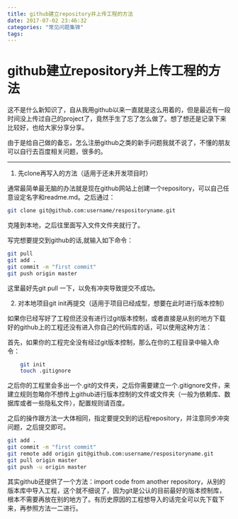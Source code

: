 ```yaml
---
title: github建立repository并上传工程的方法
date: 2017-07-02 23:46:32
categories: "常见问题集锦"
tags:
---
```

github建立repository并上传工程的方法
===

这不是什么新知识了，自从我用github以来一直就是这么用着的，但是最近有一段时间没上传过自己的project了，竟然手生了忘了怎么做了。想了想还是记录下来比较好，也给大家分享分享。

由于是给自己做的备忘，怎么注册github之类的新手问题我就不说了，不懂的朋友可以自行去百度相关问题，很多的。

---

1. 先clone再写入的方法（适用于还未开发项目时）

通常最简单最无脑的办法就是现在github网站上创建一个repository，可以自己任意设定名字和readme.md。之后通过：

```bash
git clone git@github.com:username/respositoryname.git
```

克隆到本地，之后往里面写入文件文件夹就行了。

写完想要提交到github的话,就输入如下命令：

```bash
git pull
git add .
git commit -m "first commit"
git push origin master
```

这里最好先git pull 一下，以免有冲突导致提交不成功。

2. 对本地项目git init再提交（适用于项目已经成型，想要在此时进行版本控制）

如果你已经写好了工程但还没有进行过git版本控制，或者直接是从别的地方下载好的github上的工程还没有进入你自己的代码库的话，可以使用这种方法：

首先，如果你的工程完全没有经过git版本控制，那么在你的工程目录中输入命令：

```bash
    git init
    touch .gitignore
```

之后你的工程里会多出一个.git的文件夹，之后你需要建立一个.gitignore文件，来建立规则忽略你不想传上github进行版本控制的文件或文件夹（一般为依赖库、数据库或者一些隐私文件），配置规则请百度。

之后的操作跟方法一大体相同，指定要提交到的远程repository，并注意同步冲突问题，之后提交即可。

```bash
git add .
git commit -m "first commit"
git remote add origin git@github.com:username/respositoryname.git
git pull origin master
git push -u origin master
```

其实github还提供了一个方法：import code from another repository，从别的版本库中导入工程，这个就不细说了，因为git是公认的目前最好的版本控制库，根本不需要再放在别的地方了。有历史原因的工程想导入的话完全可以先下载下来，再参照方法一二进行。